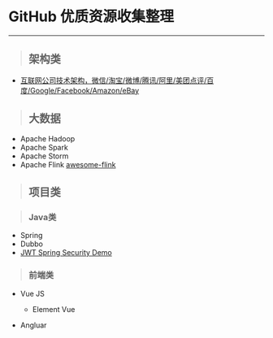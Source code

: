 # GitHub 优质资源收集整理
***
> ## 架构类
- [互联网公司技术架构，微信/淘宝/微博/腾讯/阿里/美团点评/百度/Google/Facebook/Amazon/eBay](https://github.com/davideuler/architecture.of.internet-product)


> ## 大数据

- Apache Hadoop
- Apache Spark
- Apache Storm
- Apache Flink
[awesome-flink](https://github.com/wuchong/awesome-flink)


> ## 项目类

> ### Java类

- Spring
- Dubbo
- [JWT Spring Security Demo](https://github.com/szerhusenBC/jwt-spring-security-demo)


> ### 前端类

- Vue JS
    - Element Vue
    
- Angluar
